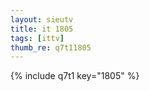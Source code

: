 ```yaml
--- 
layout: sieutv
title: it 1805
tags: [ittv]
thumb_re: q7t11805
---
```

{% include q7t1 key="1805" %} 
